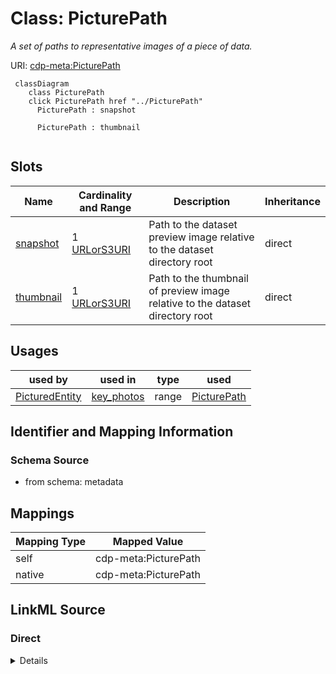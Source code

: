 

# Class: PicturePath


_A set of paths to representative images of a piece of data._





URI: [cdp-meta:PicturePath](metadataPicturePath)






```mermaid
 classDiagram
    class PicturePath
    click PicturePath href "../PicturePath"
      PicturePath : snapshot

      PicturePath : thumbnail


```




<!-- no inheritance hierarchy -->


## Slots

| Name | Cardinality and Range | Description | Inheritance |
| ---  | --- | --- | --- |
| [snapshot](snapshot.md) | 1 <br/> [URLorS3URI](URLorS3URI.md) | Path to the dataset preview image relative to the dataset directory root | direct |
| [thumbnail](thumbnail.md) | 1 <br/> [URLorS3URI](URLorS3URI.md) | Path to the thumbnail of preview image relative to the dataset directory root | direct |





## Usages

| used by | used in | type | used |
| ---  | --- | --- | --- |
| [PicturedEntity](PicturedEntity.md) | [key_photos](key_photos.md) | range | [PicturePath](PicturePath.md) |






## Identifier and Mapping Information







### Schema Source


* from schema: metadata




## Mappings

| Mapping Type | Mapped Value |
| ---  | ---  |
| self | cdp-meta:PicturePath |
| native | cdp-meta:PicturePath |







## LinkML Source

<!-- TODO: investigate https://stackoverflow.com/questions/37606292/how-to-create-tabbed-code-blocks-in-mkdocs-or-sphinx -->

### Direct

<details>
```yaml
name: PicturePath
description: A set of paths to representative images of a piece of data.
from_schema: metadata
attributes:
  snapshot:
    name: snapshot
    description: Path to the dataset preview image relative to the dataset directory
      root.
    from_schema: metadata
    exact_mappings:
    - cdp-common:snapshot
    rank: 1000
    alias: snapshot
    owner: PicturePath
    domain_of:
    - PicturePath
    range: URLorS3URI
    required: true
    inlined: true
    inlined_as_list: true
    pattern: ^(((https?|s3)://)|cryoetportal-rawdatasets-dev).*$
  thumbnail:
    name: thumbnail
    description: Path to the thumbnail of preview image relative to the dataset directory
      root.
    from_schema: metadata
    exact_mappings:
    - cdp-common:thumbnail
    rank: 1000
    alias: thumbnail
    owner: PicturePath
    domain_of:
    - PicturePath
    range: URLorS3URI
    required: true
    inlined: true
    inlined_as_list: true
    pattern: ^(((https?|s3)://)|cryoetportal-rawdatasets-dev).*$

```
</details>

### Induced

<details>
```yaml
name: PicturePath
description: A set of paths to representative images of a piece of data.
from_schema: metadata
attributes:
  snapshot:
    name: snapshot
    description: Path to the dataset preview image relative to the dataset directory
      root.
    from_schema: metadata
    exact_mappings:
    - cdp-common:snapshot
    rank: 1000
    alias: snapshot
    owner: PicturePath
    domain_of:
    - PicturePath
    range: URLorS3URI
    required: true
    inlined: true
    inlined_as_list: true
    pattern: ^(((https?|s3)://)|cryoetportal-rawdatasets-dev).*$
  thumbnail:
    name: thumbnail
    description: Path to the thumbnail of preview image relative to the dataset directory
      root.
    from_schema: metadata
    exact_mappings:
    - cdp-common:thumbnail
    rank: 1000
    alias: thumbnail
    owner: PicturePath
    domain_of:
    - PicturePath
    range: URLorS3URI
    required: true
    inlined: true
    inlined_as_list: true
    pattern: ^(((https?|s3)://)|cryoetportal-rawdatasets-dev).*$

```
</details>
